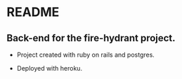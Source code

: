 # README

## Back-end for the fire-hydrant project.

* Project created with ruby on rails and postgres.

* Deployed with heroku.
